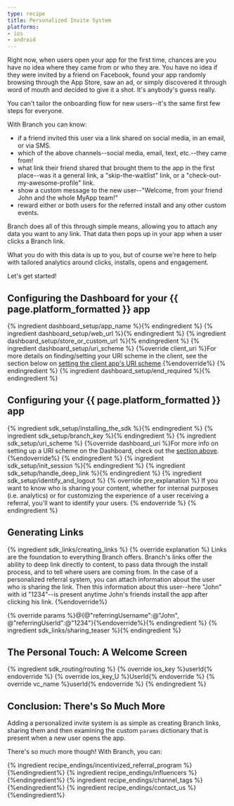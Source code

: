 ```yaml
---
type: recipe
title: Personalized Invite System
platforms:
- ios
- android
---
```


Right now, when users open your app for the first time, chances are you have no idea where they came from or who they are. You have no idea if they were invited by a friend on Facebook, found your app randomly browsing through the App Store, saw an ad, or simply discovered it through word of mouth and decided to give it a shot. It's anybody's guess really.

You can't tailor the onboarding flow for new users--it's the same first few steps for everyone.

With Branch you can know:

* if a friend invited this user via a link shared on social media, in an email, or via SMS.
* which of the above channels--social media, email, text, etc.--they came from!
* what link their friend shared that brought them to the app in the first place--was it a general link, a "skip-the-waitlist" link, or a "check-out-my-awesome-profile" link.
* show a custom message to the new user--"Welcome, from your friend John and the whole MyApp team!"
* reward either or both users for the referred install and any other custom events.

Branch does all of this through simple means, allowing you to attach any data you want to any link. That data then pops up in your app when a user clicks a Branch link. 

What you do with this data is up to you, but of course we're here to help with tailored analytics around clicks, installs, opens and engagement.

Let's get started!

## Configuring the Dashboard for your {{ page.platform_formatted }} app
{% ingredient dashboard_setup/app_name %}{% endingredient %}
{% ingredient dashboard_setup/web_url %}{% endingredient %}
{% ingredient dashboard_setup/store_or_custom_url %}{% endingredient %}
{% ingredient dashboard_setup/uri_scheme %}
  {%override client_uri %}For more details on finding/setting your URI scheme in the client,  see the section below on [setting the client app's URI scheme](/recipes/personalized_invite_system/{{page.platform}}/#uri-scheme-1).{%endoverride%}
{% endingredient %}
{% ingredient dashboard_setup/end_required %}{% endingredient %}
<!--- /Configuring the Dashboard-->


## Configuring your {{ page.platform_formatted }} app
{% ingredient sdk_setup/installing_the_sdk %}{% endingredient %}
{% ingredient sdk_setup/branch_key %}{% endingredient %}
{% ingredient sdk_setup/uri_scheme %}
  {%override dashboard_uri %}For more info on setting up a URI scheme on the Dashboard, check out the [section above](/recipes/personalized_invite_system/{{page.platform}}/#uri-scheme).{%endoverride%}
{% endingredient %}
{% ingredient sdk_setup/init_session %}{% endingredient %}
{% ingredient sdk_setup/handle_deep_link %}{% endingredient %}
{% ingredient sdk_setup/identify_and_logout %}
  {% override pre_explanation %}
If you want to know who is sharing your content, whether for internal purposes (i.e. analytics) or for customizing the experience of a user receiving a referral, you'll want to identify your users.
  {% endoverride %}
  {% endingredient %}
<!--- /Configuring the Client-->


## Generating Links

{% ingredient sdk_links/creating_links %}
  {% override explanation %}
  Links are the foundation to everything Branch offers. Branch's links offer the ability to deep link directly to content, to pass data through the install process, and to tell where users are coming from. In the case of a personalized referral system, you can attach information about the user who is sharing the link. Then this information about this user--here "John" with id "1234"--is present anytime John's friends install the app after clicking his link.
  {%endoverride%}

  {% override params %}@{@"referringUsername":@"John", @"referringUserId":@"1234"}{%endoverride%}{% endingredient %}
{% ingredient sdk_links/sharing_teaser %}{% endingredient %}


## The Personal Touch: A Welcome Screen
{% ingredient sdk_routing/routing %}
  {% override ios_key %}userId{% endoverride %}
  {% override ios_key_U %}UserId{% endoverride %}
  {% override vc_name %}userId{% endoverride %}
{% endingredient %}


## Conclusion: There's So Much More

Adding a personalized invite system is as simple as creating Branch links, sharing them and then examining the custom `params` dictionary that is present when a new user opens the app.

There's so much more though! With Branch, you can:

{% ingredient recipe_endings/incentivized_referral_program %}{%endingredient%}
{% ingredient recipe_endings/influencers %}{%endingredient%}
{% ingredient recipe_endings/channel_tags %}{%endingredient%}
{% ingredient recipe_endings/contact_us %}{%endingredient%}